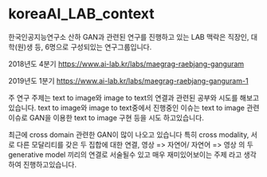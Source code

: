 # koreaAI_LAB_context

한국인공지능연구소 산하 GAN과 관련된 연구를 진행하고 있는
LAB 맥락은 직장인, 대학(원)생 등, 6명으로 구성되있는 연구그룹입니다.

2018년도 4분기 https://www.ai-lab.kr/labs/maegrag-raebjang-ganguram


2019년도 1분기 https://www.ai-lab.kr/labs/maegrag-raebjang-ganguram-1

주 연구 주제는 text to image와 image to text의 연결과 관련된 공부와 시도를 해보고있습니다.
text to image와 image to text중에서 
진행중인 이슈는 text to image 관련 이슈로
GAN을 이용한 text to image 구현 등을 시도 하고있습니다.

최근에 cross domain 관련한 GAN이 많이 나오고 있습니다
특히 cross modality, 서로 다른 모달리티를 갖은 두 집합에 대한 연결,
영상 => 자연어/ 자연어 => 영상 의 두 generative model 끼리의 연결로 서술될수 있고
매우 재미있어보이는 주제 라고 생각하여 진행하고있습니다.

